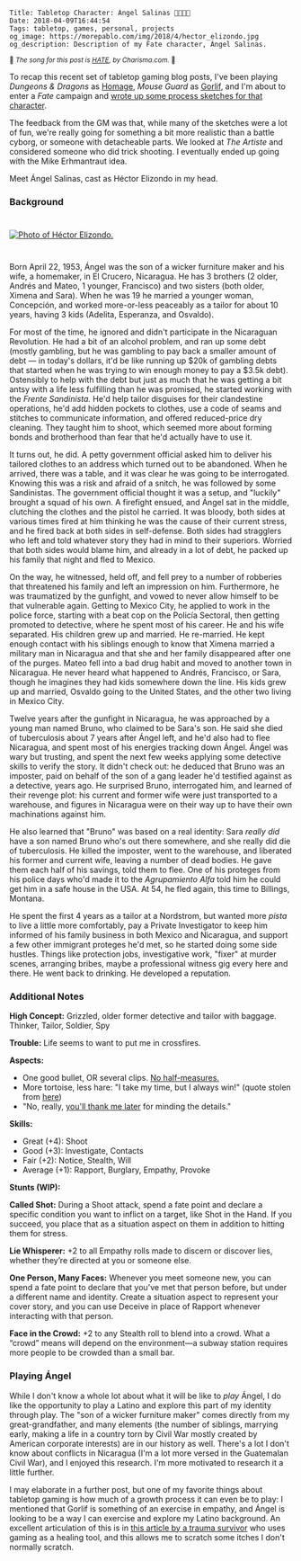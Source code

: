     Title: Tabletop Character: Ángel Salinas 👴🏼🇳🇮
    Date: 2018-04-09T16:44:54
    Tags: tabletop, games, personal, projects
    og_image: https://morepablo.com/img/2018/4/hector_elizondo.jpg
    og_description: Description of my Fate character, Ángel Salinas.

<small>🎵 <em>The song for this post is <a href="https://www.youtube.com/watch?v=ffH_Mp74xh4">HATE</a>, by Charisma.com.</em> 🎵</small>

To recap this recent set of tabletop gaming blog posts, I've been playing
_Dungeons & Dragons_ as [Homage][1], _Mouse Guard_ as [Gorlif][2], and I'm about
to enter a _Fate_ campaign and [wrote up some process sketches for that
character][3].

The feedback from the GM was that, while many of the sketches were a
lot of fun, we're really going for something a bit more realistic than a
battle cyborg, or someone with detacheable parts. We looked at _The Artiste_ and
considered someone who did trick shooting. I eventually ended up going with
the Mike Erhmantraut idea.

Meet Ángel Salinas, cast as Héctor Elizondo in my head.

### Background

<div class="caption-img-block" style="margin: 25px auto">
<a href="/img/2018/4/hector_elizondo.jpg" target="blank">
  <img src="/img/2018/4/hector_elizondo.jpg" alt="Photo of Héctor Elizondo." style="margin: 15px auto;" />
</a>
</div>

Born April 22, 1953, Ángel was the son of a wicker furniture maker and his wife,
a homemaker, in El Crucero, Nicaragua. He has 3 brothers (2 older, Andrés and
Mateo, 1 younger, Francisco) and two sisters (both older, Ximena and Sara). When
he was 19 he married a younger woman, Concepción, and worked more-or-less
peaceably as a tailor for about 10 years, having 3 kids (Adelita, Esperanza, and
Osvaldo).

For most of the time, he ignored and didn't participate in the Nicaraguan
Revolution. He had a bit of an alcohol problem, and ran up some debt (mostly
gambling, but he was gambling to pay back a smaller amount of debt — in
today's dollars, it'd be like running up $20k of gambling debts that started
when he was trying to win enough money to pay a $3.5k debt). Ostensibly to help
with the debt but just as much that he was getting a bit antsy with a life less
fulfilling than he was promised, he started working with the _Frente
Sandinista._ He'd help tailor disguises for their clandestine operations, he'd
add hidden pockets to clothes, use a code of seams and stitches to communicate
information, and offered reduced-price dry cleaning. They taught him to shoot,
which seemed more about forming bonds and brotherhood than fear that he'd
actually have to use it.

It turns out, he did. A petty government official asked him to deliver his
tailored clothes to an address which turned out to be abandoned.
When he arrived, there was a table, and it was clear he was going to be
interrogated. Knowing this was a risk and afraid of a snitch, he was followed by
some Sandinistas. The government official thought it was a setup, and "luckily"
brought a squad of his own. A firefight ensued, and Ángel sat in the middle,
clutching the clothes and the pistol he carried. It was bloody, both sides at various times
fired at him thinking he was the cause of their current stress, and he fired
back at both sides in self-defense. Both sides had stragglers who left and told
whatever story they had in mind to their superiors. Worried that both sides would blame him, and
already in a lot of debt, he packed up his family that night and fled to Mexico.

On the way, he witnessed, held off, and fell prey to a number of robberies that
threatened his family and left an impression on him. Furthermore, he was
traumatized by the gunfight, and vowed to never allow himself to be that
vulnerable again. Getting to Mexico City, he applied to work in the police
force, starting with a beat cop on the Policía Sectoral, then getting promoted
to detective, where he spent most of his career.  He and his wife separated. His
children grew up and married. He re-married. He kept enough contact with his
siblings enough to know that Ximena married a military man in Nicaragua and that
she and her family disappeared after one of the purges. Mateo fell into a bad
drug habit and moved to another town in Nicaragua. He never heard what happened
to Andrés, Francisco, or Sara, though he imagines they had kids somewhere down
the line. His kids grew up and married, Osvaldo going to the United States, and
the other two living in Mexico City.

Twelve years after the gunfight in Nicaragua, he was approached by a young man
named Bruno, who claimed to be Sara's son. He said she died of tuberculosis
about 7 years after Ángel left, and he'd also had to flee Nicaragua, and spent
most of his energies tracking down Ángel. Ángel was wary but trusting, and spent
the next few weeks applying some detective skills to verify the story. It didn't
check out: he deduced that Bruno was an imposter, paid on behalf of the son of a
gang leader he'd testified against as a detective, years ago. He surprised
Bruno, interrogated him, and learned of their revenge plot: his current and
former wife were just transported to a warehouse, and figures in Nicaragua were
on their way up to have their own machinations against him.

He also learned that "Bruno" was based on a real identity: Sara _really did_ have
a son named Bruno who's out there somewhere, and she really did die of
tuberculosis. He killed the imposter, went to the warehouse, and liberated his
former and current wife, leaving a number of dead bodies. He gave them each half
of his savings, told them to flee. One of his proteges from his police days
who'd made it to the _Agrupamiento Alfa_ told him he could get him in a safe
house in the USA. At 54, he fled again, this time to Billings, Montana.

He spent the first 4 years as a tailor at a Nordstrom, but wanted more _pista_
to live a little more comfortably, pay a Private Investigator to keep him
informed of his family business in both Mexico and Nicaragua, and support a few
other immigrant proteges he'd met, so he started doing some side hustles.
Things like protection jobs, investigative work, "fixer" at murder scenes,
arranging bribes, maybe a professional witness gig every here and there. He went
back to drinking. He developed a reputation.

### Additional Notes

**High Concept:** Grizzled, older former detective and tailor with baggage.
Thinker, Tailor, Soldier, Spy

**Trouble:** Life seems to want to put me in crossfires.

**Aspects:**

* One good bullet, OR several clips. [No half-measures.][5]
* More tortoise, less hare: "I take my time, but I always win!" (quote stolen from [here][4])
* "No, really, [you'll thank me later][6] for minding the details."

**Skills:**

* Great (+4): Shoot
* Good (+3): Investigate, Contacts
* Fair (+2): Notice, Stealth, Will
* Average (+1): Rapport, Burglary, Empathy, Provoke

**Stunts (WIP):**

**Called Shot:** During a Shoot attack, spend a fate point and declare a
specific condition you want to inflict on a target, like Shot in the Hand. If
you succeed, you place that as a situation aspect on them in addition to hitting
them for stress.

**Lie Whisperer:** +2 to all Empathy rolls made to discern or discover lies,
whether they’re directed at you or someone else.

**One Person, Many Faces:** Whenever you meet someone new, you can spend a fate
point to declare that you’ve met that person before, but under a different name
and identity. Create a situation aspect to represent your cover story, and you
can use Deceive in place of Rapport whenever interacting with that person.

**Face in the Crowd:** +2 to any Stealth roll to blend into a crowd. What a
“crowd” means will depend on the environment—a subway station requires more
people to be crowded than a small bar.

### Playing Ángel

While I don't know a whole lot about what it will be like to _play_ Ángel, I do
like the opportunity to play a Latino and explore this part of my identity
through play. The "son of a wicker furniture maker" comes directly from my
great-grandfather, and many elements (the number of siblings, marrying early,
making a life in a country torn by Civil War mostly created by American
corporate interests) are in our history as well. There's a lot I don't know
about conflicts in Nicaragua (I'm a lot more versed in the Guatemalan Civil
War), and I enjoyed this research. I'm more motivated to research it a little
further.

I may elaborate in a further post, but one of my favorite things about tabletop
gaming is how much of a growth process it can even be to play: I mentioned that
Gorlif is something of an exercise in empathy, and Ángel is looking to be a way
I can exercise and explore my Latino background. An excellent articulation of
this is in [this article by a trauma survivor][7] who uses gaming as a healing
tool, and this allows me to scratch some itches I don't normally scratch.

   [1]: /2018/04/tabletop-character-homage.html
   [2]: /2018/04/tabletop-character-gorlif.html
   [3]: /2018/04/tabletop-character-gun-person-process.html
   [4]: https://www.quotes.net/show-quote/11583
   [5]: https://genius.com/Vince-gilligan-mikes-half-measures-speech-annotated
   [6]: https://www.pinterest.com/meowachi/monk-youll-thank-me-later/
   [7]: https://theestablishment.co/draft-kink-trauma-and-gaming-as-healing-places-for-survivors-e3677ca13536
